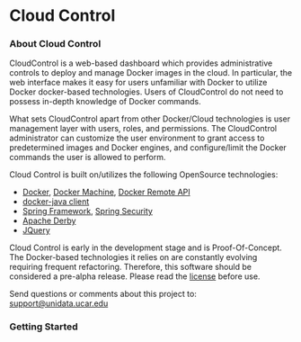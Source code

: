 # Cloud Control

### About Cloud Control

CloudControl is a web-based dashboard which provides administrative controls to deploy and manage Docker images in the cloud.  In particular, the web interface makes it easy for users unfamiliar with Docker to utilize Docker docker-based technologies. Users of CloudControl do not need to possess in-depth knowledge of Docker commands.

What sets CloudControl apart from other Docker/Cloud technologies is user management layer with users, roles, and permissions.  The CloudControl administrator can customize the user environment to grant access to predetermined images and Docker engines, and configure/limit the Docker commands the user is allowed to perform.
	 
Cloud Control is built on/utilizes the following OpenSource technologies:

* <a href="http://www.docker.com/">Docker</a>, <a href="http://docs.docker.com/machine/install-machine/">Docker Machine</a>, <a href="http://docs.docker.com/engine/reference/api/docker_remote_api/">Docker Remote API</a>
* <a href="https://github.com/docker-java/docker-java">docker-java client</a>
* <a href="http://projects.spring.io/spring-framework/">Spring Framework</a>, <a href="http://projects.spring.io/spring-security/">Spring Security</a>
* <a href="https://db.apache.org/derby/">Apache Derby</a>
* <a href="https://jquery.com/">JQuery</a>

Cloud Control is early in the development stage and is Proof-Of-Concept.  The Docker-based technologies it relies on are constantly evolving requiring frequent refactoring. Therefore, this software should be considered a pre-alpha release.  Please read the <a href="https://github.com/Unidata/cloudcontrol/blob/master/LICENSE">license</a> before use.

Send questions or comments about this project to: <a href="mailto:support@unidata.ucar.edu">support@unidata.ucar.edu</a>

### Getting Started

